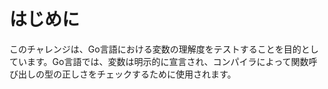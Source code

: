 # はじめに

このチャレンジは、Go言語における変数の理解度をテストすることを目的としています。Go言語では、変数は明示的に宣言され、コンパイラによって関数呼び出しの型の正しさをチェックするために使用されます。
